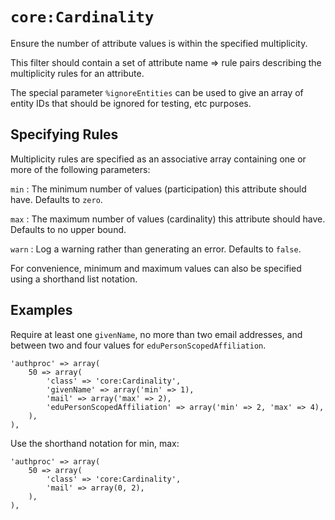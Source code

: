 `core:Cardinality`
==================

Ensure the number of attribute values is within the specified multiplicity.

This filter should contain a set of attribute name => rule pairs describing the multiplicity rules for an attribute.

The special parameter `%ignoreEntities` can be used to give an array of entity IDs that should be ignored for testing, etc purposes.

Specifying Rules
----------------

Multiplicity rules are specified as an associative array containing one or more of the following parameters:

`min`
:   The minimum number of values (participation) this attribute should have. Defaults to `zero`.

`max`
:   The maximum number of values (cardinality) this attribute should have. Defaults to no upper bound.

`warn`
:   Log a warning rather than generating an error. Defaults to `false`.

For convenience, minimum and maximum values can also be specified using a shorthand list notation.

Examples
--------

Require at least one `givenName`, no more than two email addresses, and between two and four values for `eduPersonScopedAffiliation`.

    'authproc' => array(
        50 => array(
            'class' => 'core:Cardinality',
            'givenName' => array('min' => 1),
            'mail' => array('max' => 2),
            'eduPersonScopedAffiliation' => array('min' => 2, 'max' => 4),
        ),
    ),

Use the shorthand notation for min, max:

    'authproc' => array(
        50 => array(
            'class' => 'core:Cardinality',
            'mail' => array(0, 2),
        ),
    ),
